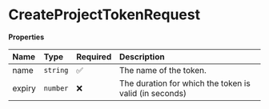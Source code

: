 # CreateProjectTokenRequest

**Properties**

| Name   | Type     | Required | Description                                            |
| :----- | :------- | :------- | :----------------------------------------------------- |
| name   | `string` | ✅       | The name of the token.                                 |
| expiry | `number` | ❌       | The duration for which the token is valid (in seconds) |
